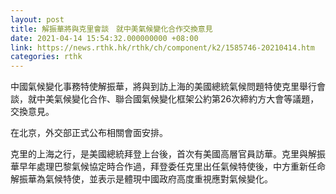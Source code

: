 ```yaml
---
layout: post
title: 解振華將與克里會談　就中美氣候變化合作交換意見
date: 2021-04-14 15:54:32.000000000 +08:00
link: https://news.rthk.hk/rthk/ch/component/k2/1585746-20210414.htm
categories: rthk
---
```


中國氣候變化事務特使解振華，將與到訪上海的美國總統氣候問題特使克里舉行會談，就中美氣候變化合作、聯合國氣候變化框架公約第26次締約方大會等議題，交換意見。

在北京，外交部正式公布相關會面安排。

克里的上海之行，是美國總統拜登上台後，首次有美國高層官員訪華。克里與解振華早年處理巴黎氣候協定時合作過，拜登委任克里出任氣候特使後，中方重新任命解振華為氣候特使，並表示是體現中國政府高度重視應對氣候變化。
